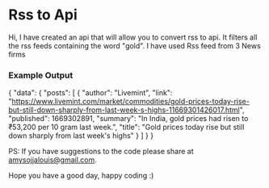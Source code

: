 # Rss to Api #
Hi, I have created an api that will allow you to convert rss to api. It filters all the rss feeds containing the word "gold". I have used Rss feed from 3 News firms

### Example Output ###

{
    "data": {
        "posts": [
            {
                "author": "Livemint",
                "link": "https://www.livemint.com/market/commodities/gold-prices-today-rise-but-still-down-sharply-from-last-week-s-highs-11669301426017.html",
                "published": 1669302891,
                "summary": "In India, gold prices had risen to  ₹53,200 per 10 gram last week.",
                "title": "Gold prices today rise but still down sharply from last week's highs"
            }
        ]
    }
}

PS: If you have suggestions to the code please share at amysojjalouis@gmail.com.

Hope you have a good day, happy coding :)
